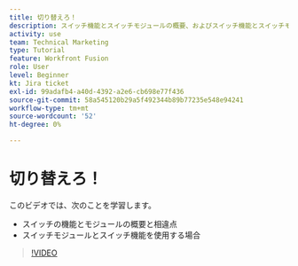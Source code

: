 ```yaml
---
title: 切り替えろ！
description: スイッチ機能とスイッチモジュールの概要、およびスイッチ機能とスイッチモジュールを使用するタイミングについては、 [!DNL Adobe Workfront Fusion].
activity: use
team: Technical Marketing
type: Tutorial
feature: Workfront Fusion
role: User
level: Beginner
kt: Jira ticket
exl-id: 99adafb4-a40d-4392-a2e6-cb698e77f436
source-git-commit: 58a545120b29a5f492344b89b77235e548e94241
workflow-type: tm+mt
source-wordcount: '52'
ht-degree: 0%

---
```


# 切り替えろ！

このビデオでは、次のことを学習します。

* スイッチの機能とモジュールの概要と相違点
* スイッチモジュールとスイッチ機能を使用する場合

>[!VIDEO](https://video.tv.adobe.com/v/335288/?quality=12)
